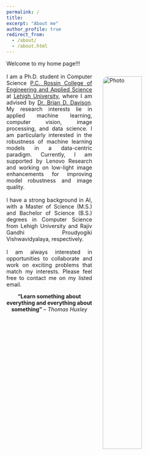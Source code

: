 ```yaml
---
permalink: /
title:
excerpt: "About me"
author_profile: true
redirect_from:
  - /about/
  - /about.html
---
```



<!-- <img align="right" src="https://cseveren.github.io/images/dp.png" alt="Photo" style="width: 210px; border-radius: 10px; padding: 8px 8px 8px 8px"/> -->

<p style="text-align: justify;">
Welcome to my home page!!!
<br>
<img align="right" src="https://eashanadhikarla.github.io/images/dp.png" alt="Photo" style="width: 45%; height: 50%; border-radius: 40px; padding: 25px 25px 25px 25px"/>
<br>
I am a Ph.D. student in Computer Science <a href="https://engineering.lehigh.edu">P.C. Rossin College of Engineering and Applied Science</a> at <a href="https://www1.lehigh.edu">Lehigh University</a>, where I am advised by <a href="http://www.cse.lehigh.edu/~brian/">Dr. Brian D. Davison</a>. My research interests lie in applied machine learning, computer vision, image processing, and data science. I am particularly interested in the robustness of machine learning models in a data-centric paradigm. Currently, I am supported by Lenovo Research and working on low-light image enhancements for improving model robustness and image quality.
<br><br>
I have a strong background in AI, with a Master of Science (M.S.) and Bachelor of Science (B.S.) degrees in Computer Science from Lehigh University and Rajiv Gandhi Proudyogiki Vishwavidyalaya, respectively.
<br><br>
I am always interested in opportunities to collaborate and work on exciting problems that match my interests. Please feel free to contact me on my listed email.
</p>
<p style="text-align: center;"><b>“Learn something about everything and everything about something”</b><i> – Thomas Huxley</i></p>

